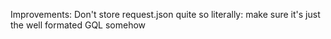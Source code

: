Improvements:
 Don't store request.json quite so literally: make sure it's just the well formated GQL somehow